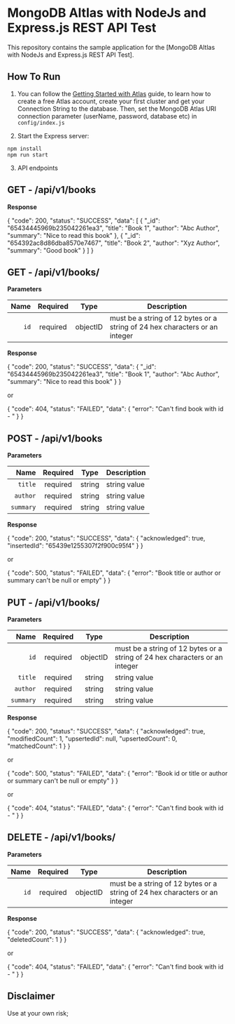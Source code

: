 # MongoDB Altlas with NodeJs and Express.js REST API Test

This repository contains the sample application for the [MongoDB Altlas with NodeJs and Express.js REST API Test].

## How To Run

1. You can follow the [Getting Started with Atlas](https://docs.atlas.mongodb.com/getting-started/) guide, to learn how to create a free Atlas account, create your first cluster and get your Connection String to the database.
Then, set the MongoDB Atlas URI connection parameter (userName, password, database etc) in `config/index.js`

2. Start the Express server:
```
npm install
npm run start
```

3. API endpoints

## GET - /api/v1/books

**Response**

{
    "code": 200,
    "status": "SUCCESS",
    "data": [
        {
            "_id": "65434445969b235042261ea3",
            "title": "Book 1",
            "author": "Abc Author",
            "summary": "Nice to read this book"
        },
        {
            "_id": "654392ac8d86dba8570e7467",
            "title": "Book 2",
            "author": "Xyz Author",
            "summary": "Good book"
        }
    ]
}

## GET - /api/v1/books/<bookId>

**Parameters**

|          Name | Required |  Type   | Description                                                                                                                                                           |
| -------------:|:--------:|:-------:| --------------------------------------------------------------------------------------------------------------------------------------------------------------------- |
|     `id` | required | objectID | must be a string of 12 bytes or a string of 24 hex characters or an integer

**Response**

{
    "code": 200,
    "status": "SUCCESS",
    "data": {
        "_id": "65434445969b235042261ea3",
        "title": "Book 1",
        "author": "Abc Author",
        "summary": "Nice to read this book"
    }
}

or

{
    "code": 404,
    "status": "FAILED",
    "data": {
        "error": "Can't find book with id - <bookId>"
    }
}

## POST - /api/v1/books

**Parameters**

|          Name | Required |  Type   | Description                                                                                                                                                           |
| -------------:|:--------:|:-------:| --------------------------------------------------------------------------------------------------------------------------------------------------------------------- |
|     `title` | required | string | string value
|     `author` | required | string | string value
|     `summary` | required | string | string value

**Response**

{
    "code": 200,
    "status": "SUCCESS",
    "data": {
        "acknowledged": true,
        "insertedId": "65439e1255307f2f900c95f4"
    }
}

or

{
    "code": 500,
    "status": "FAILED",
    "data": {
        "error": "Book title or author or summary can't be null or empty"
    }
}

## PUT - /api/v1/books/<bookId>

**Parameters**

|          Name | Required |  Type   | Description                                                                                                                                                           |
| -------------:|:--------:|:-------:| --------------------------------------------------------------------------------------------------------------------------------------------------------------------- |
|     `id` | required | objectID | must be a string of 12 bytes or a string of 24 hex characters or an integer
|     `title` | required | string | string value
|     `author` | required | string | string value
|     `summary` | required | string | string value

**Response**

{
    "code": 200,
    "status": "SUCCESS",
    "data": {
        "acknowledged": true,
        "modifiedCount": 1,
        "upsertedId": null,
        "upsertedCount": 0,
        "matchedCount": 1
    }
}

or

{
    "code": 500,
    "status": "FAILED",
    "data": {
        "error": "Book id or title or author or summary can't be null or empty"
    }
}

or

{
    "code": 404,
    "status": "FAILED",
    "data": {
        "error": "Can't find book with id - <bookId>"
    }
}

## DELETE - /api/v1/books/<bookId>

**Parameters**

|          Name | Required |  Type   | Description                                                                                                                                                           |
| -------------:|:--------:|:-------:| --------------------------------------------------------------------------------------------------------------------------------------------------------------------- |
|     `id` | required | objectID | must be a string of 12 bytes or a string of 24 hex characters or an integer

**Response**

{
    "code": 200,
    "status": "SUCCESS",
    "data": {
        "acknowledged": true,
        "deletedCount": 1
    }
}

or

{
    "code": 404,
    "status": "FAILED",
    "data": {
        "error": "Can't find book with id - <bookId>"
    }
}

## Disclaimer

Use at your own risk;
